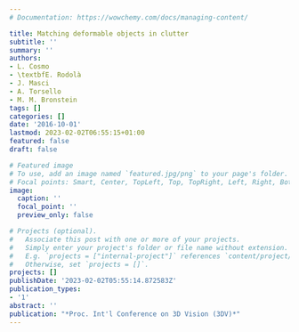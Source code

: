 ```yaml
---
# Documentation: https://wowchemy.com/docs/managing-content/

title: Matching deformable objects in clutter
subtitle: ''
summary: ''
authors:
- L. Cosmo
- \textbfE. Rodolà
- J. Masci
- A. Torsello
- M. M. Bronstein
tags: []
categories: []
date: '2016-10-01'
lastmod: 2023-02-02T06:55:15+01:00
featured: false
draft: false

# Featured image
# To use, add an image named `featured.jpg/png` to your page's folder.
# Focal points: Smart, Center, TopLeft, Top, TopRight, Left, Right, BottomLeft, Bottom, BottomRight.
image:
  caption: ''
  focal_point: ''
  preview_only: false

# Projects (optional).
#   Associate this post with one or more of your projects.
#   Simply enter your project's folder or file name without extension.
#   E.g. `projects = ["internal-project"]` references `content/project/deep-learning/index.md`.
#   Otherwise, set `projects = []`.
projects: []
publishDate: '2023-02-02T05:55:14.872583Z'
publication_types:
- '1'
abstract: ''
publication: "*Proc. Int'l Conference on 3D Vision (3DV)*"
---
```

